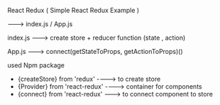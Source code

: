 React Redux ( Simple React Redux Example )

---> index.js / App.js



index.js ---> create store + reducer function (state , action)

App.js ---> connect(getStateToProps, getActionToProps)()



used Npm package 
- {createStore} from 'redux' ----> to create store
- {Provider} from 'react-redux' ----> container for components
- {connect} from 'react-redux' ---> to connect component to store
